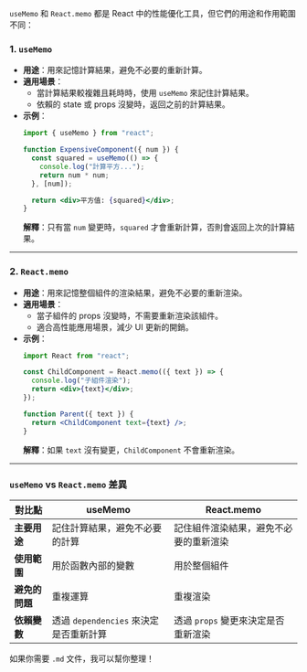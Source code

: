 `useMemo` 和 `React.memo` 都是 React 中的性能優化工具，但它們的用途和作用範圍不同：

### **1. `useMemo`**
- **用途**：用來記憶計算結果，避免不必要的重新計算。
- **適用場景**：
  - 當計算結果較複雜且耗時時，使用 `useMemo` 來記住計算結果。
  - 依賴的 state 或 props 沒變時，返回之前的計算結果。
- **示例**：
  ```jsx
  import { useMemo } from "react";

  function ExpensiveComponent({ num }) {
    const squared = useMemo(() => {
      console.log("計算平方...");
      return num * num;
    }, [num]);

    return <div>平方值: {squared}</div>;
  }
  ```
  **解釋**：只有當 `num` 變更時，`squared` 才會重新計算，否則會返回上次的計算結果。

---

### **2. `React.memo`**
- **用途**：用來記憶整個組件的渲染結果，避免不必要的重新渲染。
- **適用場景**：
  - 當子組件的 props 沒變時，不需要重新渲染該組件。
  - 適合高性能應用場景，減少 UI 更新的開銷。
- **示例**：
  ```jsx
  import React from "react";

  const ChildComponent = React.memo(({ text }) => {
    console.log("子組件渲染");
    return <div>{text}</div>;
  });

  function Parent({ text }) {
    return <ChildComponent text={text} />;
  }
  ```
  **解釋**：如果 `text` 沒有變更，`ChildComponent` 不會重新渲染。

---

### **`useMemo` vs `React.memo` 差異**
| **對比點**  | **useMemo**  | **React.memo**  |
|------------|-------------|----------------|
| **主要用途** | 記住計算結果，避免不必要的計算 | 記住組件渲染結果，避免不必要的重新渲染 |
| **使用範圍** | 用於函數內部的變數 | 用於整個組件 |
| **避免的問題** | 重複運算 | 重複渲染 |
| **依賴變數** | 透過 `dependencies` 來決定是否重新計算 | 透過 `props` 變更來決定是否重新渲染 |

如果你需要 `.md` 文件，我可以幫你整理！